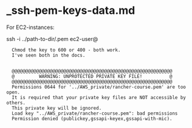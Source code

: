 #  _ssh-pem-keys-data.md

For EC2-instances:


ssh -i ../path-to-dir/<correct-pem-file>.pem  ec2-user@<ip-addr>

      Chmod the key to 600 or 400 - both work. 
      I've seen both in the docs.


      @@@@@@@@@@@@@@@@@@@@@@@@@@@@@@@@@@@@@@@@@@@@@@@@@@@@@@@@@@@
      @         WARNING: UNPROTECTED PRIVATE KEY FILE!          @
      @@@@@@@@@@@@@@@@@@@@@@@@@@@@@@@@@@@@@@@@@@@@@@@@@@@@@@@@@@@
      Permissions 0644 for '../AWS_private/rancher-course.pem' are too open.
      It is required that your private key files are NOT accessible by others.
      This private key will be ignored.
      Load key "../AWS_private/rancher-course.pem": bad permissions
      Permission denied (publickey,gssapi-keyex,gssapi-with-mic).
      